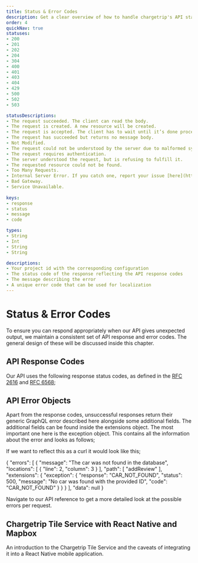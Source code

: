 ```yaml
---
title: Status & Error Codes
description: Get a clear overview of how to handle chargetrip's API status & error codes
order: 4
quickNav: true
statuses:
- 200
- 201
- 202
- 204
- 304
- 400
- 401
- 403
- 404
- 429
- 500
- 502
- 503

statusDescriptions:
- The request succeeded. The client can read the body.
- The request is created. A new resource will be created.
- The request is accepted. The client has to wait until it’s done processing.
- The request has succeeded but returns no message body.
- Not Modified.
- The request could not be understood by the server due to malformed syntax.
- The request requires authentication.
- The server understood the request, but is refusing to fulfill it.
- The requested resource could not be found.
- Too Many Requests.
- Internal Server Error. If you catch one, report your issue [here](https://github.com/chargetrip/chargetrip-developers/issues).
- Bad Gateway.
- Service Unavailable.
  
keys:
- response
- status
- message
- code

types:
- String
- Int
- String
- String

descriptions:
- Your project id with the corresponding configuration
- The status code of the response reflecting the API response codes
- The message describing the error
- A unique error code that can be used for localization
---
```


# Status & Error Codes

To ensure you can respond appropriately when our API gives unexpected output, we maintain a consistent set of API response and error codes. The general design of these will be discussed inside this chapter.

<c-image alt="Authorization image" src="/status-and-error-codes.png" max-width="full"></c-image>

## API Response Codes

Our API uses the following response status codes, as defined in the [RFC 2616](https://www.ietf.org/rfc/rfc2616.txt) and [RFC 6568](https://www.ietf.org/rfc/rfc6585.txt);

<status-table :statuses="statuses" :descriptions="statusDescriptions"></status-table>

## API Error Objects

Apart from the response codes, unsuccessful responses return their generic GraphQL error described here alongside some additional fields. The additional fields can be found inside the extensions object. The most important one here is the exception object. This contains all the information about the error and looks as follows;

<property-table :keys="keys" :types="types" :descriptions="descriptions"></property-table>

If we want to reflect this as a curl it would look like this;

<code-block lang="json" prefix="Error" title="Error objects">
{
  "errors": [
    {
      "message": "The car was not found in the database",
      "locations": [
        {
          "line": 2,
          "column": 3
        }
      ],
      "path": [
        "addReview"
      ],
      "extensions": {
        "exception": {
          "response": "CAR_NOT_FOUND",
          "status": 500,
          "message": "No car was found with the provided ID",
          "code": "CAR_NOT_FOUND"
        }
      }
    }
  ],
  "data": null
}
</code-block>

Navigate to our API reference to get a more detailed look at the possible errors per request.

<right-aside large="true">

<article-teaser src="/globe.svg" href="https://medium.com/chargetrip/chargetrip-tile-service-with-react-native-and-mapbox-228dae36a574">

## Chargetrip Tile Service with React Native and Mapbox
An introduction to the Chargetrip Tile Service and the caveats of integrating it into a React Native mobile application.

</article-teaser>

<latest-updates></latest-updates>

</right-aside>
